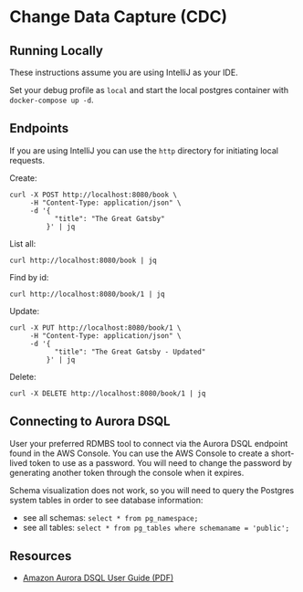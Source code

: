 # Change Data Capture (CDC)

## Running Locally

These instructions assume you are using IntelliJ as your IDE.

Set your debug profile as `local` and start the local postgres container with `docker-compose up -d`.

## Endpoints

If you are using IntelliJ you can use the `http` directory for initiating local requests.

Create:

```shell
curl -X POST http://localhost:8080/book \
     -H "Content-Type: application/json" \
     -d '{
           "title": "The Great Gatsby"
         }' | jq
```

List all:

```shell
curl http://localhost:8080/book | jq
```

Find by id:

```shell
curl http://localhost:8080/book/1 | jq
```

Update:

```shell
curl -X PUT http://localhost:8080/book/1 \
     -H "Content-Type: application/json" \
     -d '{
           "title": "The Great Gatsby - Updated"
         }' | jq

```

Delete:

```shell
curl -X DELETE http://localhost:8080/book/1 | jq
```

## Connecting to Aurora DSQL

User your preferred RDMBS tool to connect via the Aurora DSQL endpoint found in the AWS Console. You can use the AWS
Console to create a short-lived token to use as a password. You will need to change the password by generating another
token through the console when it expires.

Schema visualization does not work, so you will need to query the Postgres system tables in order to see database
information:

- see all schemas: `select * from pg_namespace;`
- see all tables: `select * from pg_tables where schemaname = 'public';`

## Resources

- [Amazon Aurora DSQL User Guide (PDF)](https://docs.aws.amazon.com/pdfs/aurora-dsql/latest/userguide/aurora-dsql-ug.pdf)